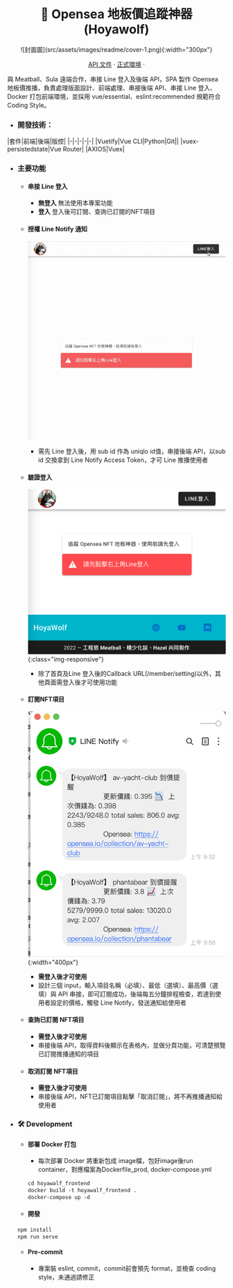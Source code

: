 <h1 align="center">
  📱 Opensea 地板價追蹤神器 (Hoyawolf)
</h1>

<p align="center">
  ![封面圖](src/assets/images/readme/cover-1.png){:width="300px"}
</p>

<p align="center">
    <a href="https://api.hoyawolf.tk/docs#/" target="blank">API 文件</a>
    ·
     <a href="https://hoyawolf.tk" target="blank">正式環境</a>
    ·
</p>


與 Meatball、Sula 遠端合作，串接 Line 登入及後端 API，SPA 製作 Opensea 地板價推播，負責處理版面設計、前端處理、串接後端 API、串接 Line 登入、Docker 打包前端環境，並採用 vue/essential、eslint:recommended 規範符合 Coding Style。

- ### 開發技術：
|套件|前端|後端|版控|
|-|-|-|-|-|
|Vuetify|Vue CLI|Python|Git||
|vuex-persistedstate|Vue Router|
|AXIOS|Vuex|

- ### 主要功能

  - #### 串接 Line 登入
    - **無登入** 無法使用本專案功能
    - **登入** 登入後可訂閱、查詢已訂閱的NFT項目

  - #### 授權 Line Notify 通知
    ![](src/assets/images/readme/line-login.gif)
    - 需先 Line 登入後，用 sub id 作為 uniqlo id值，串接後端 API，以sub id 交換拿到 Line Notify Access Token，才可 Line 推播使用者

  - #### 驗證登入
    ![](src/assets/images/readme/cover-2.png){:class="img-responsive"}
    - 除了首頁及Line 登入後的Callback URL(/member/setting)以外，其他頁面需登入後才可使用功能

  - #### 訂閱NFT項目
    ![](src/assets/images/readme/cover-3.png){:width="400px"}
    - **需登入後才可使用**
    - 設計三個 input，輸入項目名稱（必填）、最低（選填）、最高價（選填）與 API 串接，即可訂閱成功，後端每五分鐘排程檢查，若達到使用者設定的價格，觸發 Line Notify，發送通知給使用者
  
  - #### 查詢已訂閱 NFT項目
    - **需登入後才可使用**
    - 串接後端 API，取得資料後顯示在表格內，並做分頁功能，可清楚預覽已訂閱推播通知的項目

  - #### 取消訂閱 NFT項目
    - **需登入後才可使用**
    - 串接後端 API，NFT已訂閱項目點擊「取消訂閱」，將不再推播通知給使用者

- ### 🛠️ Development
  - #### 部署 Docker 打包
    - 每次部署 Docker 將重新包成 image檔，包好image後run container，對應檔案為Dockerfile_prod, docker-compose.yml

    ```
    cd hoyawalf_frontend
    docker build -t hoyawalf_frontend .
    docker-compose up -d
    ```

  - #### 開發
  ```
  npm install
  npm run serve
  ```
  - #### Pre-commit
    - 專案裝 eslint, commit，commit前會預先 format，並檢查 coding style，未通過請修正
